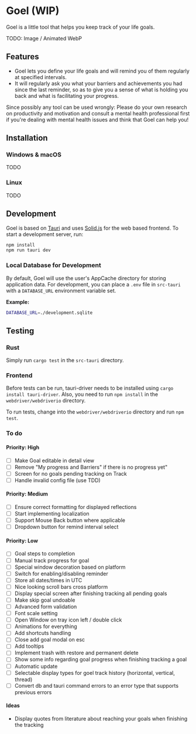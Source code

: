 # Goel (WIP)

Goel is a little tool that helps you keep track of your life goals.

TODO: Image / Animated WebP

## Features

- Goel lets you define your life goals and will remind you of them regularly at specified intervals.
- It will regularly ask you what your barriers and achievements you had since the last reminder, so as to give you a sense of what is holding you back and what is facilitating your progress.

Since possibly any tool can be used wrongly: Please do your own research on productivity and motivation and consult a mental health professional first if you're dealing with mental health issues and think that Goel can help you!

## Installation

### Windows & macOS

TODO

### Linux

TODO

## Development

Goel is based on [Tauri](https://tauri.app) and uses [Solid.js](https://www.solidjs.com) for the web based frontend. To start a development server, run:

```bash
npm install
npm run tauri dev
```

### Local Database for Development

By default, Goel will use the user's AppCache directory for storing application data. For development, you can place a `.env` file in `src-tauri` with a `DATABASE_URL` environment variable set.

**Example:**

```bash
DATABASE_URL=./development.sqlite
```

## Testing

### Rust

Simply run `cargo test` in the `src-tauri` directory.

### Frontend

Before tests can be run, tauri-driver needs to be installed using `cargo install tauri-driver`. Also, you need to run `npm install` in the `webdriver/webdriverio` directory.

To run tests, change into the `webdriver/webdriverio` directory and run `npm test`.

### To do

#### Priority: High

- [ ] Make Goal editable in detail view
- [ ] Remove "My progress and Barriers" if there is no progress yet"
- [ ] Screen for no goals pending tracking on Track
- [ ] Handle invalid config file (use TDD)

#### Priority: Medium

- [ ] Ensure correct formatting for displayed reflections
- [ ] Start implementing localization
- [ ] Support Mouse Back button where applicable
- [ ] Dropdown button for remind interval select

#### Priority: Low

- [ ] Goal steps to completion
- [ ] Manual track progress for goal
- [ ] Special window decoration based on platform
- [ ] Switch for enabling/disabling reminder
- [ ] Store all dates/times in UTC
- [ ] Nice looking scroll bars cross platform
- [ ] Display special screen after finishing tracking all pending goals
- [ ] Make skip goal undoable
- [ ] Advanced form validation
- [ ] Font scale setting
- [ ] Open Window on tray icon left / double click
- [ ] Animations for everything
- [ ] Add shortcuts handling
- [ ] Close add goal modal on esc
- [ ] Add tooltips
- [ ] Implement trash with restore and permanent delete
- [ ] Show some info regarding goal progress when finishing tracking a goal
- [ ] Automatic update
- [ ] Selectable display types for goel track history (horizontal, vertical, thread)
- [ ] Convert db and tauri command errors to an error type that supports previous errors

#### Ideas

- Display quotes from literature about reaching your goals when finishing the tracking
